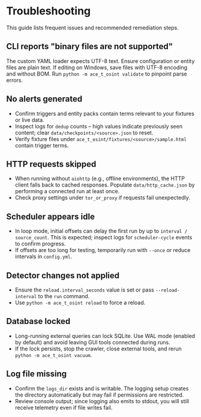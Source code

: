 # Troubleshooting

This guide lists frequent issues and recommended remediation steps.

## CLI reports "binary files are not supported"

The custom YAML loader expects UTF-8 text. Ensure configuration or entity files are plain text. If editing on Windows, save files with UTF-8 encoding and without BOM. Run `python -m ace_t_osint validate` to pinpoint parse errors.

## No alerts generated

- Confirm triggers and entity packs contain terms relevant to your fixtures or live data.
- Inspect logs for `dedup` counts – high values indicate previously seen content; clear `data/checkpoints/<source>.json` to reset.
- Verify fixture files under `ace_t_osint/fixtures/<source>/sample.html` contain trigger terms.

## HTTP requests skipped

- When running without `aiohttp` (e.g., offline environments), the HTTP client falls back to cached responses. Populate `data/http_cache.json` by performing a connected run at least once.
- Check proxy settings under `tor_or_proxy` if requests fail unexpectedly.

## Scheduler appears idle

- In loop mode, initial offsets can delay the first run by up to `interval / source_count`. This is expected; inspect logs for `scheduler-cycle` events to confirm progress.
- If offsets are too long for testing, temporarily run with `--once` or reduce intervals in `config.yml`.

## Detector changes not applied

- Ensure the `reload.interval_seconds` value is set or pass `--reload-interval` to the `run` command.
- Use `python -m ace_t_osint reload` to force a reload.

## Database locked

- Long-running external queries can lock SQLite. Use WAL mode (enabled by default) and avoid leaving GUI tools connected during runs.
- If the lock persists, stop the crawler, close external tools, and rerun `python -m ace_t_osint vacuum`.

## Log file missing

- Confirm the `logs_dir` exists and is writable. The logging setup creates the directory automatically but may fail if permissions are restricted.
- Review console output; since logging also emits to stdout, you will still receive telemetry even if file writes fail.
